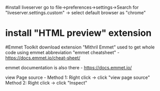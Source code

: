 #install liveserver
  go to file->preferences->settings->Search for "liveserver.settings.custom" -> select default browser as "chrome"

# install "HTML preview" extension

#Emmet Toolkit 
  download extension "Mithril Emmet"
    used to get whole code using emmet abbreviation
    "emmet cheatsheet" - https://docs.emmet.io/cheat-sheet/

  emmet documentation is also there - https://docs.emmet.io/ 

view Page source - 
 Method 1:
  Right click -> click "view page source"
 Method 2:
  Right click -> click "Inspect" 


